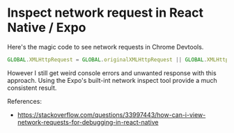# Inspect network request in React Native / Expo

Here's the magic code to see network requests in Chrome Devtools.

```js
GLOBAL.XMLHttpRequest = GLOBAL.originalXMLHttpRequest || GLOBAL.XMLHttpRequest;
```

However I still get weird console errors and unwanted response
with this approach. Using the Expo's built-int network inspect
tool provide a much consistent result.

References:
- https://stackoverflow.com/questions/33997443/how-can-i-view-network-requests-for-debugging-in-react-native
